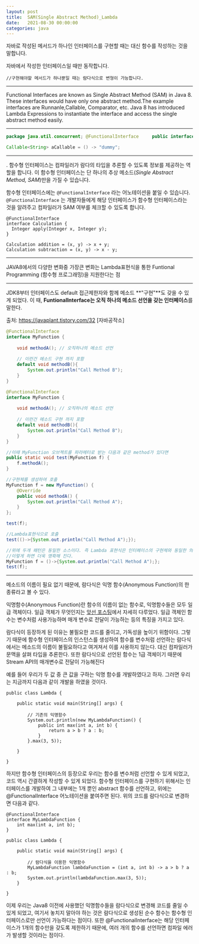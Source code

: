 ```yaml
---
layout: post
title:  SAM(Single Abstract Method)_Lambda
date:   2021-08-30 00:00:00
categories: java
---
```


자바로 작성된 메서드가 하나인 인터페이스를 구현할 때는 대신 함수를 작성하는 것을 말합니다.

자바에서 작성한 인터페이스일 때만 동작합니다.



```
//구현해야할 메서드가 하나뿐일 때는 람다식으로 변형이 가능합니다.
```



---

Functional Interfaces are known as Single Abstract Method (SAM) in Java 8. These interfaces would have only one abstract method.The example interfaces are Runnanle,Callable, Comparator, etc. Java 8 has introduced Lambda Expressions to instantiate the interface and access the single abstract method easily.



----

```java
package java.util.concurrent; @FunctionalInterface     public interface Callable<V> {     V call() throws Exception; }

Callable<String> aCallable = () -> "dummy";
```





---

. 함수형 인터페이스는 컴파일러가 람다의 타입을 추론할 수 있도록 정보를 제공하는 역할을 합니다. 이 함수형 인터페이스는 단 하나의 추상 메소드(*Single Abstract Method, SAM*)만을 가질 수 있습니다.



함수형 인터페이스에는 `@FunctionalInterface` 라는 어노테이션을 붙일 수 있습니다. `@FunctionalInterface` 는 개발자들에게 해당 인터페이스가 함수형 인터페이스라는 것을 알려주고 컴파일러가 SAM 여부를 체크할 수 있도록 합니다.

```
@FunctionalInterface
interface Calculation {
  Integer apply(Integer x, Integer y);
}

Calculation addition = (x, y) -> x + y;
Calculation subtraction = (x, y) -> x - y;
```



---

JAVA8에서의 다양한 변화중 가장큰 변화는 Lambda표현식을 통한 Funtional Programming (함수형 프로그래밍)을 지원한다는 점



---

JDK8부터 인터페이스도 default 접근제한자와 함께 메소드 **"구현"**도 갖을 수 있게 되었다. 이 때, **FuntionalInterface는 오직 하나의 메소드 선언을 갖는 인터페이스**를 말한다.

출처: https://javaplant.tistory.com/32 [자바공작소]

```java
@FunctionalInterface
interface MyFunction {
	
	void methodA(); // 오직하나의 메소드 선언
	
	// 이런건 메소드 구현 까지 포함
	default void methodB(){ 
		System.out.println("Call Method B");
	}
}

```



```java
@FunctionalInterface
interface MyFunction {
	
	void methodA(); // 오직하나의 메소드 선언
	
	// 이런건 메소드 구현 까지 포함
	default void methodB(){ 
		System.out.println("Call Method B");
	}
}

//이때 MyFunction 오브젝트를 파라메터로 받는 다음과 같은 method가 있다면
public static void test(MyFunction f) {
	f.methodA();
}

//구현체를 생성하여 호출
MyFunction f = new MyFunction() {
	@Override
	public void methodA() {
		System.out.println("Call Method A");
	}
};

test(f);

//Lambda표현식으로 호출
test(()->{System.out.println("Call Method A");});

//위에 두개 패턴은 동일한 소스이다. 즉 Lambda 표현식은 인터페이스의 구현체와 동일한 의미를 갖는다.
//이렇게 하면 더욱 명확해 진다.
MyFunction f = ()->{System.out.println("Call Method A");};
test(f);

```



---

메소드의 이름이 필요 없기 때문에, 람다식은 익명 함수(Anonymous Function)의 한 종류라고 볼 수 있다.

익명함수(Anonymous Function)란 함수의 이름이 없는 함수로, 익명함수들은 모두 일급 객체이다. 일급 객체가 무엇인지는 [앞선 포스팅](https://mangkyu.tistory.com/111)에서 자세히 다루었다. 일급 객체인 함수는 변수처럼 사용가능하며 매개 변수로 전달이 가능하는 등의 특징을 가지고 있다.



람다식이 등장하게 된 이유는 불필요한 코드를 줄이고, 가독성을 높이기 위함이다. 그렇기 때문에 함수형 인터페이스의 인스턴스를 생성하여 함수를 변수처럼 선언하는 람다식에서는 메소드의 이름이 불필요하다고 여겨져서 이를 사용하지 않는다. 대신 컴파일러가 문맥을 살펴 타입을 추론한다. 또한 람다식으로 선언된 함수는 1급 객체이기 때문에 Stream API의 매개변수로 전달이 가능해진다



예를 들어 우리가 두 값 중 큰 값을 구하는 익명 함수를 개발하였다고 하자. 그러면 우리는 지금까지 다음과 같이 개발을 하였을 것이다.

```
public class Lambda {

    public static void main(String[] args) {
    
        // 기존의 익명함수
        System.out.println(new MyLambdaFunction() {
            public int max(int a, int b) {
                return a > b ? a : b;
            }
        }.max(3, 5));

    }

}
```

 

하지만 함수형 인터페이스의 등장으로 우리는 함수를 변수처럼 선언할 수 있게 되었고, 코드 역시 간결하게 작성할 수 있게 되었다. 함수형 인터페이스를 구현하기 위해서는 인터페이스를 개발하여 그 내부에는 1개 뿐인 abstract 함수를 선언하고, 위에는 @FunctionalInterface 어노테이션을 붙여주면 된다. 위의 코드를 람다식으로 변경하면 다음과 같다.

```
@FunctionalInterface
interface MyLambdaFunction {
    int max(int a, int b);
}

public class Lambda {

    public static void main(String[] args) {

        // 람다식을 이용한 익명함수
        MyLambdaFunction lambdaFunction = (int a, int b) -> a > b ? a : b;
        System.out.println(lambdaFunction.max(3, 5));
    }

}
```

 

이제 우리는 Java8 이전에 사용했던 익명함수들을 람다식으로 변경해 코드를 줄일 수 있게 되었고, 여기서 놓치지 말아야 하는 것은 람다식으로 생성된 순수 함수는 함수형 인터페이스로만 선언이 가능하다는 점이다. 또한 @FunctionalInterface는 해당 인터페이스가 1개의 함수만을 갖도록 제한하기 때문에, 여러 개의 함수를 선언하면 컴파일 에러가 발생할 것이라는 점이다. 





